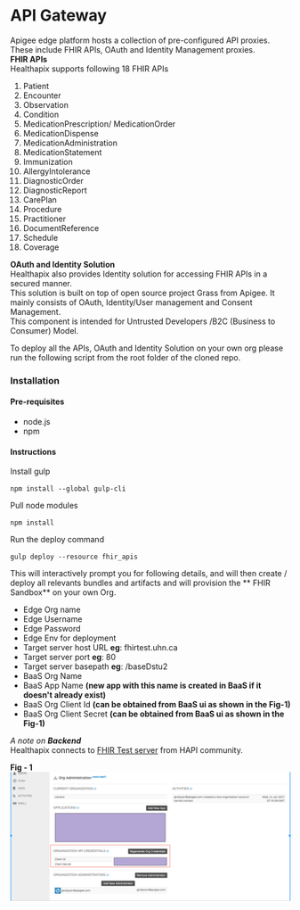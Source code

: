 **API Gateway**
=====================

Apigee edge platform hosts a collection of pre-configured  API proxies.   
These include FHIR APIs, OAuth and Identity Management proxies.  
**FHIR APIs**  
Healthapix supports following 18 FHIR APIs   
1.	Patient  
2.	Encounter  
3.	Observation  
4.	Condition  
5.	MedicationPrescription/ MedicationOrder  
6.	MedicationDispense  
7.	MedicationAdministration  
8.	MedicationStatement  
9.	Immunization  
10.	AllergyIntolerance  
11.	DiagnosticOrder  
12.	DiagnosticReport  
13.	CarePlan  
14.	Procedure  
15.	Practitioner  
16.	DocumentReference  
17.	Schedule  
18.	Coverage  

**OAuth and Identity Solution**  
Healthapix also provides Identity solution for accessing FHIR APIs in a secured manner.  
This solution is built on top of open source project Grass from Apigee. It mainly consists of OAuth, Identity/User management and Consent Management.  
This component is intended for Untrusted Developers /B2C (Business to Consumer) Model.  


To deploy all the APIs, OAuth and Identity Solution on your own org please run the following
script from the root folder of the cloned repo.

### Installation 

#### Pre-requisites
+ node.js 
+ npm

#### Instructions

Install gulp 
```
npm install --global gulp-cli
```

Pull node modules
```
npm install
```

Run the deploy command
```
gulp deploy --resource fhir_apis
```

This will interactively prompt you for following details, and will then create / deploy all relevants bundles and artifacts and will provision the ** FHIR Sandbox** on your own Org.

+ Edge Org name
+ Edge Username
+ Edge Password
+ Edge Env for deployment
+ Target server host URL **eg**: fhirtest.uhn.ca
+ Target server port **eg**: 80
+ Target server basepath **eg**: /baseDstu2
+ BaaS Org Name
+ BaaS App Name **(**new app with this name is created in BaaS if it doesn't already exist**)**
+ BaaS Org Client Id **(**can be obtained from BaaS ui as shown in the Fig-1**)**
+ BaaS Org Client Secret **(**can be obtained from BaaS ui as shown in the Fig-1**)**



_A note on **Backend**_  
Healthapix connects to [FHIR Test server](http://fhirtest.uhn.ca) from HAPI community. 

**Fig - 1**
![BaaS org credentials](/readme-images/gateway/baas-cred.png "Where to find BaaS org credentials")

